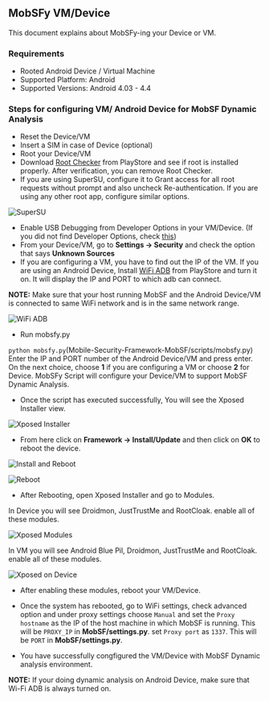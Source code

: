 ## MobSFy VM/Device
This document explains about MobSFy-ing your Device or VM.

### Requirements
* Rooted Android Device / Virtual Machine
* Supported Platform: Android
* Supported Versions: Android 4.03 - 4.4

### Steps for configuring VM/ Android Device for MobSF Dynamic Analysis
* Reset the Device/VM
* Insert a SIM in case of Device (optional)
* Root your Device/VM
* Download [Root Checker](https://play.google.com/store/apps/details?id=com.joeykrim.rootcheck&hl=en) from PlayStore and see if root is installed properly. After verification, you can remove Root Checker.
* If you are using SuperSU, configure it to Grant access for all root requests without prompt and also uncheck Re-authentication. If you are using any other root app, configure similar options.

![SuperSU](https://cloud.githubusercontent.com/assets/4301109/13609164/d75cd7fe-e57d-11e5-8067-f3f3f780876c.png)

* Enable USB Debugging from Developer Options in your VM/Device. (If you did not find Developer Options, check [this](http://blog.syncios.com/enable-developer-optionsusb-debugging-mode-on-devices-with-android-4-2-jelly-bean/))
* From your Device/VM, go to **Settings -> Security** and check the option that says **Unknown Sources**
* If you are configuring a VM, you have to find out the IP of the VM. If you are using an Android Device, Install [WiFi ADB](https://play.google.com/store/apps/details?id=com.ttxapps.wifiadb&hl=en) from PlayStore and turn it on. It will display the IP and PORT to which adb can connect.

**NOTE:** Make sure that your host running MobSF and the Android Device/VM is connected to same WiFi network and is in the same network range.

![WiFi ADB](https://cloud.githubusercontent.com/assets/4301109/13609550/6d6ca52a-e57f-11e5-8d45-61d1d523e046.png)

* Run mobsfy.py

`python mobsfy.py`(Mobile-Security-Framework-MobSF/scripts/mobsfy.py)
Enter the IP and PORT number of the Android Device/VM and press enter. On the next choice, 
choose **1** if you are configuring a VM or choose **2** for Device. MobSFy Script will configure your Device/VM to support MobSF Dynamic Analysis.
* Once the script has executed successfully, You will see the Xposed Installer view.

![Xposed Installer](https://cloud.githubusercontent.com/assets/4301109/13609847/b75fdb9c-e580-11e5-9d08-4af5d4ed6784.png)

* From here click on **Framework -> Install/Update** and then click on **OK** to reboot the device.

![Install and Reboot](https://cloud.githubusercontent.com/assets/4301109/13609984/7e05a24a-e581-11e5-89b0-f14f238b8f27.png)

![Reboot](https://cloud.githubusercontent.com/assets/4301109/13610013/9f0ed812-e581-11e5-8a05-80abf20ee509.png)

* After Rebooting, open Xposed Installer and go to Modules.

In Device you will see Droidmon, JustTrustMe and RootCloak. enable all of these modules.

![Xposed Modules](https://cloud.githubusercontent.com/assets/4301109/13610110/26f0a2b0-e582-11e5-86e3-6716260e82c2.png)

In VM you will see Android Blue Pil, Droidmon, JustTrustMe and RootCloak. enable all of these modules.

![Xposed on Device](https://cloud.githubusercontent.com/assets/4301109/13610315/0e295b04-e583-11e5-8556-de9aa83ae733.png)

* After enabling these modules, reboot your VM/Device.

* Once the system has rebooted, go to WiFi settings, check advanced option and under proxy settings choose `Manual` and set the `Proxy hostname` as the IP of the host machine in which MobSF is running. This will be `PROXY_IP` in **MobSF/settings.py**. set `Proxy port` as `1337`. This will be `PORT` in **MobSF/settings.py**.

* You have successfully congfigured the VM/Device with MobSF Dynamic analysis environment.

**NOTE:** If your doing dynamic analysis on Android Device, make sure that Wi-Fi ADB is always turned on.
